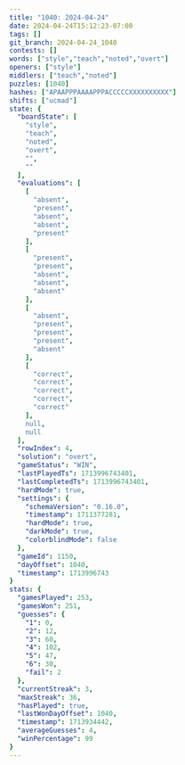 ```yaml
---
title: "1040: 2024-04-24"
date: 2024-04-24T15:12:23-07:00
tags: []
git_branch: 2024-04-24_1040
contests: []
words: ["style","teach","noted","overt"]
openers: ["style"]
middlers: ["teach","noted"]
puzzles: [1040]
hashes: ["APAAPPPAAAAPPPACCCCCXXXXXXXXXX"]
shifts: ["ucmad"]
state: {
  "boardState": [
    "style",
    "teach",
    "noted",
    "overt",
    "",
    ""
  ],
  "evaluations": [
    [
      "absent",
      "present",
      "absent",
      "absent",
      "present"
    ],
    [
      "present",
      "present",
      "absent",
      "absent",
      "absent"
    ],
    [
      "absent",
      "present",
      "present",
      "present",
      "absent"
    ],
    [
      "correct",
      "correct",
      "correct",
      "correct",
      "correct"
    ],
    null,
    null
  ],
  "rowIndex": 4,
  "solution": "overt",
  "gameStatus": "WIN",
  "lastPlayedTs": 1713996743401,
  "lastCompletedTs": 1713996743401,
  "hardMode": true,
  "settings": {
    "schemaVersion": "0.16.0",
    "timestamp": 1711377281,
    "hardMode": true,
    "darkMode": true,
    "colorblindMode": false
  },
  "gameId": 1150,
  "dayOffset": 1040,
  "timestamp": 1713996743
}
stats: {
  "gamesPlayed": 253,
  "gamesWon": 251,
  "guesses": {
    "1": 0,
    "2": 12,
    "3": 60,
    "4": 102,
    "5": 47,
    "6": 30,
    "fail": 2
  },
  "currentStreak": 3,
  "maxStreak": 36,
  "hasPlayed": true,
  "lastWonDayOffset": 1040,
  "timestamp": 1713934442,
  "averageGuesses": 4,
  "winPercentage": 99
}
---
```

<!-- more -->
